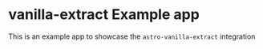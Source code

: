 # vanilla-extract Example app

This is an example app to showcase the `astro-vanilla-extract` integration
